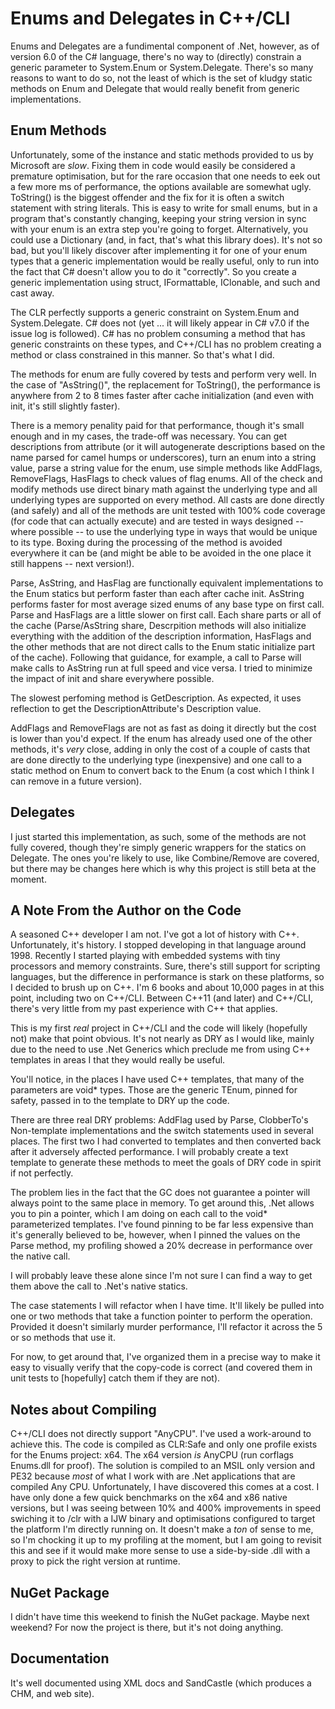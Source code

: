 Enums and Delegates in C++/CLI
==============================

Enums and Delegates are a fundimental component of .Net, however, as of version 6.0 of the
C# language, there's no way to (directly) constrain a generic parameter to System.Enum or 
System.Delegate.  There's so many reasons to want to do so, not the least of which is the 
set of kludgy static methods on Enum and Delegate that would really benefit from generic
implementations.

Enum Methods
------------
Unfortunately, some of the instance and static methods provided to us by Microsoft are *slow*.
Fixing them in code would easily be considered a premature optimisation, but for the rare
occasion that one needs to eek out a few more ms of performance, the options available are
somewhat ugly.  ToString() is the biggest offender and the fix for it is often a switch
statement with string literals.  This is easy to write for small enums, but in a program
that's constantly changing, keeping your string version in sync with your enum is an
extra step you're going to forget.  Alternatively, you could use a Dictionary (and, in
fact, that's what this library does).  It's not so bad, but you'll likely discover after
implementing it for one of your enum types that a generic implementation would be really
useful, only to run into the fact that C# doesn't allow you to do it "correctly".  So you
create a generic implementation using struct, IFormattable, IClonable, and such and cast
away.

The CLR perfectly supports a generic constraint on System.Enum and System.Delegate.  C#
does not (yet ... it will likely appear in C# v7.0 if the issue log is followed).  C# has
no problem consuming a method that has generic constraints on these types, and C++/CLI has 
no problem creating a method or class constrained in this manner.  So that's what I did.

The methods for enum are fully covered by tests and perform very well.  In the case of 
"AsString()", the replacement for ToString(), the performance is anywhere from 2 to 8
times faster after cache initialization (and even with init, it's still slightly faster).

There is a memory penality paid for that performance, though it's small enough and in my
cases, the trade-off was necessary.  You can get descriptions from attribute (or it will
autogenerate descriptions based on the name parsed for camel humps or underscores), 
turn an enum into a string value, parse a string value for the enum, use simple methods
like AddFlags, RemoveFlags, HasFlags to check values of flag enums.  All of the check
and modify methods use direct binary math against the underlying type and all underlying
types are supported on every method.  All casts are done directly (and safely) and all
of the methods are unit tested with 100% code coverage (for code that can actually
execute) and are tested in ways designed -- where possible -- to use the underlying type 
in ways that would be unique to its type.  Boxing during the processing of the method is
avoided everywhere it can be (and might be able to be avoided in the one place it still
happens -- next version!).

Parse, AsString, and HasFlag are functionally equivalent implementations to the Enum 
statics but perform faster than each after cache init.  AsString performs faster for most 
average sized enums of any base type on first call.  Parse and HasFlags are a little
slower on first call.  Each share parts or all of the cache (Parse/AsString share, Descrpition
methods will also initialize everything with the addition of the description information, 
HasFlags and the other methods that are not direct calls to the Enum static initialize part
of the cache).  Following that guidance, for example, a call to Parse will make calls to
AsString run at full speed and vice versa.  I tried to minimize the impact of init and
share everywhere possible.

The slowest perfoming method is GetDescription.  As expected, it uses reflection to get
the DescriptionAttribute's Description value.

AddFlags and RemoveFlags are not as fast as doing it directly but the cost is lower than
you'd expect.  If the enum has already used one of the other methods, it's *very* close,
adding in only the cost of a couple of casts that are done directly to the underlying
type (inexpensive) and one call to a static method on Enum to convert back to the Enum
(a cost which I think I can remove in a future version).

Delegates
---------
I just started this implementation, as such, some of the methods are not fully covered,
though they're simply generic wrappers for the statics on Delegate.  The ones you're
likely to use, like Combine/Remove are covered, but there may be changes here which is
why this project is still beta at the moment.

A Note From the Author on the Code
----------------------------------
A seasoned C++ developer I am not.  I've got a lot of history with C++. Unfortunately, 
it's history.  I stopped developing in that language around 1998.  Recently I started
playing with embedded systems with tiny processors and memory constraints.  Sure, 
there's still support for scripting languages, but the difference in performance is
stark on these platforms, so I decided to brush up on C++.  I'm 6 books and about
10,000 pages in at this point, including two on C++/CLI.  Between C++11 (and later) and
C++/CLI, there's very little from my past experience with C++ that applies.

This is my first *real* project in C++/CLI and the code will likely (hopefully not) make
that point obvious.  It's not nearly as DRY as I would like, mainly due to the need to
use .Net Generics which preclude me from using C++ templates in areas I that they would
really be useful.

You'll notice, in the places I have used C++ templates, that many of the parameters are
void* types.  Those are the generic TEnum, pinned for safety, passed in to the template
to DRY up the code.

There are three real DRY problems: AddFlag used by Parse, ClobberTo's Non-template
implementations and the switch statements used in several places.  The first two I had
converted to templates and then converted back after it adversely affected performance.
I will probably create a text template to generate these methods to meet the goals of
DRY code in spirit if not perfectly.

The problem lies in the fact that the GC does not guarantee a pointer will always point
to the same place in memory.  To get around this, .Net allows you to pin a pointer, which
I am doing on each call to the void* parameterized templates.  I've found pinning to be
far less expensive than it's generally believed to be, however, when I pinned the values
on the Parse method, my profiling showed a 20% decrease in performance over the native
call.

I will probably leave these alone since I'm not sure I can find a way to get them above
the call to .Net's native statics.

The case statements I will refactor when I have time.  It'll likely be pulled into one or
two methods that take a function pointer to perform the operation.  Provided it doesn't
similarly murder performance, I'll refactor it across the 5 or so methods that use it.

For now, to get around that, I've organized them in a precise way to make it easy to 
visually verify that the copy-code is correct (and covered them in unit tests to 
[hopefully] catch them if they are not).

Notes about Compiling
---------------------
C++/CLI does not directly support "AnyCPU".  I've used a work-around to achieve this.
The code is compiled as CLR:Safe and only one profile exists for the Enums project:
x64.  The x64 version *is* AnyCPU (run corflags Enums.dll for proof).  The solution
is compiled to an MSIL only version and PE32 because *most* of what I work with are
.Net applications that are compiled Any CPU.  Unfortunately, I have discovered this
comes at a cost.  I have only done a few quick benchmarks on the x64 and x86 native
versions, but I was seeing between 10% and 400% improvements in speed swiching it to
/clr with a IJW binary and optimisations configured to target the platform I'm directly
running on.  It doesn't make a *ton* of sense to me, so I'm chocking it up to my
profiling at the moment, but I am going to revisit this and see if it would make more
sense to use a side-by-side .dll with a proxy to pick the right version at runtime.

NuGet Package
-------------
I didn't have time this weekend to finish the NuGet package.  Maybe next weekend?  For
now the project is there, but it's not doing anything.

Documentation
-------------
It's well documented using XML docs and SandCastle (which produces a CHM, and web site).